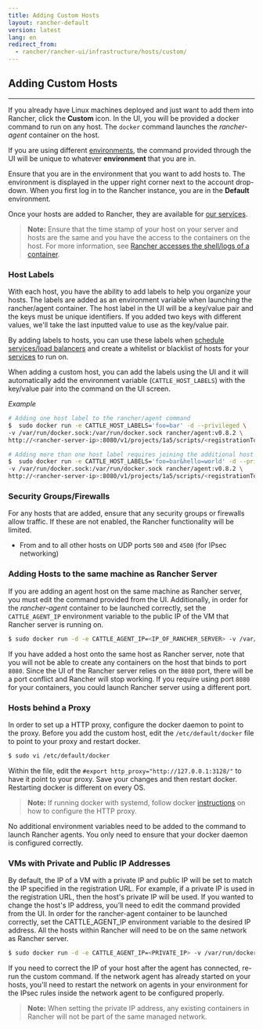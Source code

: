 ```yaml
---
title: Adding Custom Hosts 
layout: rancher-default
version: latest
lang: en
redirect_from:
  - rancher/rancher-ui/infrastructure/hosts/custom/
---
```


## Adding Custom Hosts
---

If you already have Linux machines deployed and just want to add them into Rancher, click the **Custom** icon. In the UI, you will be provided a docker command to run on any host. The `docker` command launches the _rancher-agent_ container on the host. 

If you are using different [environments]({{site.baseurl}}/rancher/{{page.version}}/{{page.lang}}/environments/), the command provided through the UI will be unique to whatever **environment** that you are in.

Ensure that you are in the environment that you want to add hosts to. The environment is displayed in the upper right corner next to the account drop-down. When you first log in to the Rancher instance, you are in the **Default** environment.

Once your hosts are added to Rancher, they are available for [our services]({{site.baseurl}}/rancher/{{page.version}}/{{page.lang}}/cattle/adding-services/).

> **Note:** Ensure that the time stamp of your host on your server and hosts are the same and you have the access to the containers on the host. For more information, see [Rancher accesses the shell/logs of a container]({{site.baseurl}}/rancher/{{page.version}}/{{page.lang}}/faqs/troubleshooting/#container-access). 

### Host Labels

With each host, you have the ability to add labels to help you organize your hosts. The labels are added as an environment variable when launching the rancher/agent container. The host label in the UI will be a key/value pair and the keys must be unique identifiers. If you added two keys with different values, we'll take the last inputted value to use as the key/value pair.

By adding labels to hosts, you can use these labels when [schedule services/load balancers]({{site.baseurl}}/rancher/{{page.version}}/{{page.lang}}/cattle/scheduling/) and create a whitelist or blacklist of hosts for your [services]({{site.baseurl}}/rancher/{{page.version}}/{{page.lang}}/cattle/adding-services/) to run on. 

When adding a custom host, you can add the labels using the UI and it will automatically add the environment variable (`CATTLE_HOST_LABELS`) with the key/value pair into the command on the UI screen.

_Example_

```bash
# Adding one host label to the rancher/agent command
$  sudo docker run -e CATTLE_HOST_LABELS='foo=bar' -d --privileged \
-v /var/run/docker.sock:/var/run/docker.sock rancher/agent:v0.8.2 \
http://<rancher-server-ip>:8080/v1/projects/1a5/scripts/<registrationToken>

# Adding more than one host label requires joining the additional host labels with an `&`
$  sudo docker run -e CATTLE_HOST_LABELS='foo=bar&hello=world' -d --privileged \
-v /var/run/docker.sock:/var/run/docker.sock rancher/agent:v0.8.2 \
http://<rancher-server-ip>:8080/v1/projects/1a5/scripts/<registrationToken>
```

### Security Groups/Firewalls 

For any hosts that are added, ensure that any security groups or firewalls allow traffic. If these are not enabled, the Rancher functionality will be limited.

* From and to all other hosts on UDP ports `500` and `4500` (for IPsec networking)

<a id="samehost"></a>

### Adding Hosts to the same machine as Rancher Server

If you are adding an agent host on the same machine as Rancher server, you must edit the command provided from the UI. Additionally, in order for the _rancher-agent_ container to be launched correctly, set the `CATTLE_AGENT_IP` environment variable to the public IP of the VM that Rancher server is running on.

```bash
$ sudo docker run -d -e CATTLE_AGENT_IP=<IP_OF_RANCHER_SERVER> -v /var/run/docker....
```

If you have added a host onto the same host as Rancher server, note that you will not be able to create any containers on the host that binds to port `8080`. Since the UI of the Rancher server relies on the `8080` port, there will be a port conflict and Rancher will stop working. If you require using port `8080` for your containers, you could launch Rancher server using a different port. 

### Hosts behind a Proxy

In order to set up a HTTP proxy, configure the docker daemon to point to the proxy. Before you add the custom host, edit the `/etc/default/docker` file to point to your proxy and restart docker.

```bash
$ sudo vi /etc/default/docker
```

Within the file, edit the `#export http_proxy="http://127.0.0.1:3128/"` to have it point to your proxy. Save your changes and then restart docker. Restarting docker is different on every OS. 

> **Note:** If running docker with systemd, follow docker [instructions](https://docs.docker.com/articles/systemd/#http-proxy) on how to configure the HTTP proxy. 

No additional environment variables need to be added to the command to launch Rancher agents. You only need to ensure that your docker daemon is configured correctly.

### VMs with Private and Public IP Addresses

By default, the IP of a VM with a private IP and public IP will be set to match the IP specified in the registration URL. For example, if a private IP is used in the registration URL, then the host's private IP will be used. If you wanted to change the host's IP address, you’ll need to edit the command provided from the UI. In order for the rancher-agent container to be launched correctly, set the CATTLE_AGENT_IP environment variable to the desired IP address. All the hosts within Rancher will need to be on the same network as Rancher server.

```bash
$ sudo docker run -d -e CATTLE_AGENT_IP=<PRIVATE_IP> -v /var/run/docker....
```

If you need to correct the IP of your host after the agent has connected, re-run the custom command. If the network agent has already started on your hosts, you'll need to restart the network on agents in your environment for the IPsec rules inside the network agent to be configured properly. 

> **Note:** When setting the private IP address, any existing containers in Rancher will not be part of the same managed network. 
